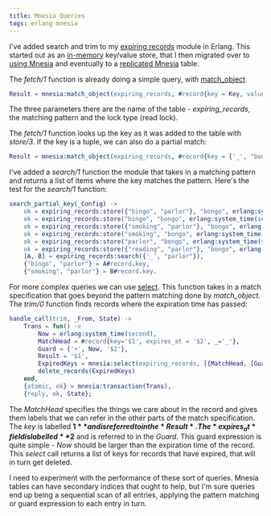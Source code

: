 ```yaml
---
title: Mnesia Queries
tags: erlang mnesia
---
```

I've added search and trim to my
[expiring records](https://github.com/snorristurluson/erl-expiring-records)
module in Erlang. This started out as an 
[in-memory](https://ccpsnorlax.blogspot.is/2017/10/expiring-records-in-erlang.html) 
key/value store, that I then migrated over to
[using Mnesia](https://ccpsnorlax.blogspot.is/2017/10/mnesia.html)
and eventually to a
[replicated Mnesia](https://ccpsnorlax.blogspot.is/2017/10/replicated-mnesia.html)
table.

The *fetch/1* function is already doing a simple query, with 
[match_object](http://erlang.org/doc/man/mnesia.html#match_object-1).
```erlang
Result = mnesia:match_object(expiring_records, #record{key = Key, value = '_', expires_at = '_'}, read)
```
The three parameters there are the name of the table - *expiring_records*,
the matching pattern and the lock type (read lock).

The *fetch/1* function looks up the key as it was added to the table with
*store/3*. If the key is a tuple, we can also do a partial match:
```erlang
Result = mnesia:match_object(expiring_records, #record{key = {'_', "bongo"}, value = '_', expires_at = '_'}, read)
```
I've added a *search/1* function the module that takes in a matching
pattern and returns a list of items where the key matches the pattern.
Here's the test for the *search/1* function:
```erlang
search_partial_key(_Config) ->
    ok = expiring_records:store({"bingo", "parlor"}, "bongo", erlang:system_time(second) + 3600),
    ok = expiring_records:store("bingo", "bongo", erlang:system_time(second) + 3600),
    ok = expiring_records:store({"smoking", "parlor"}, "bongo", erlang:system_time(second) + 3600),
    ok = expiring_records:store("smoking", "bongo", erlang:system_time(second) + 3600),
    ok = expiring_records:store("parlor", "bongo", erlang:system_time(second) + 3600),
    ok = expiring_records:store({"reading", "parlor"}, "bongo", erlang:system_time(second) - 1),
    [A, B] = expiring_records:search({'_', "parlor"}),
    {"bingo", "parlor"} = A#record.key,
    {"smoking", "parlor"} = B#record.key.
```
For more complex queries we can use 
[select](http://erlang.org/doc/man/mnesia.html#select-2).
This function takes in a match specification that goes beyond
the pattern matching done by *match_object*. The *trim/0* function
finds records where the expiration time has passed:
```erlang
handle_call(trim, _From, State) ->
    Trans = fun() ->
        Now = erlang:system_time(second),
        MatchHead = #record{key='$1', expires_at = '$2', _='_'},
        Guard = {'>', Now, '$2'},
        Result = '$1',
        ExpiredKeys = mnesia:select(expiring_records, [{MatchHead, [Guard], [Result]}]),
        delete_records(ExpiredKeys)
    end,
    {atomic, ok} = mnesia:transaction(Trans),
    {reply, ok, State};
```
The *MatchHead* specifies the things we care about in the record and
gives them labels that we can refer in the other parts of the match
specification. The *key* is labelled **$1** and is referred to in the
*Result*. The *expires_at* field is labelled **$2** and is referred to
in the *Guard*. This guard expression is quite simple - *Now* should be
larger than the expiration time of the record. This *select* call returns
a list of keys for records that have expired, that will in turn get
deleted.

I need to experiment with the performance of these sort of queries.
Mnesia tables can have secondary indices that ought to help, but I'm 
sure queries end up being a sequential scan of all entries, applying 
the pattern matching or guard expression to each entry in turn.
